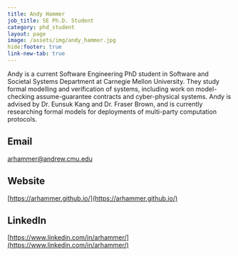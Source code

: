 ```yaml
---
title: Andy Hammer
job_title: SE Ph.D. Student
category: phd_student
layout: page
image: /assets/img/andy_hammer.jpg
hide:footer: true
link-new-tab: true
---
```


<!-- team/andy_hammer.md -->
Andy is a current Software Engineering PhD student in Software and Societal Systems Department at Carnegie Mellon University.
They study formal modelling and verification of systems, including work on model-checking assume-guarantee contracts and cyber-physical systems.
Andy is advised by Dr. Eunsuk Kang and Dr. Fraser Brown, and is currently researching formal models for deployments of multi-party computation protocols.

## Email ##
[arhammer@andrew.cmu.edu](mailto:arhammer@andrew.cmu.edu)

## Website ##
[https://arhammer.github.io/](https://arhammer.github.io/)

## LinkedIn ##
[https://www.linkedin.com/in/arhammer/](https://www.linkedin.com/in/arhammer/)
